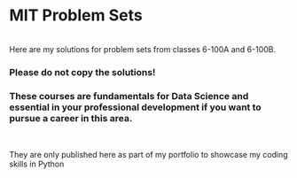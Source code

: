 # MIT Problem Sets
<br>
Here are my solutions for problem sets from classes 6-100A and 6-100B. 
<br>

### Please do not copy the solutions! 
### These courses are fundamentals for Data Science and essential in your professional development if you want to pursue a career in this area.
<br>

They are only published here as part of my portfolio to showcase my coding skills in Python
